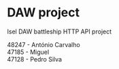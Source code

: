 # DAW project

Isel DAW battleship HTTP API project  

48247 - António Carvalho  
47185 - Miguel  
47128 - Pedro Silva  
